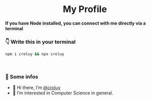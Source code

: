 <h1 align="center">  <strong>My Profile</strong> </h1>
<strong>If you have Node installed, you can connect with me directly via a terminal</strong>

### <strong>👇 Write this in your terminal</strong>

```bash
npm i croluy && npx croluy
```

<br/>

### <strong>🚀 Some infos</strong>

- 👋 Hi there, I’m [@croluy](https://github.com/Croluy)
- 👀 I’m interested in Computer Science in general.
